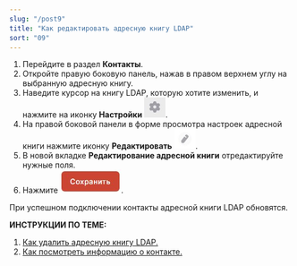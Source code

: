 ```yaml
---
slug: "/post9"
title: "Как редактировать адресную книгу LDAP"
sort: "09"
---
```


1. Перейдите в раздел **Контакты**.
2. Откройте правую боковую панель, нажав в правом верхнем углу на выбранную адресную книгу.
3. Наведите курсор на книгу LDAP, которую хотите изменить, и  нажмите на иконку **Настройки** ![settings-button.jpg](./images/settings-button.jpg "Настройки"). 
4. На правой боковой панели в форме просмотра настроек адресной книги нажмите иконку **Редактировать** ![edit-button.jpg](./images/edit-button.jpg "Редактировать").
5. В новой вкладке **Редактирование адресной книги** отредактируйте нужные поля. 
6. Нажмите ![save-button.jpg](./images/save-button.jpg "Сохранить").
 
 При успешном подключении контакты адресной книги LDAP обновятся. 

 **ИНСТРУКЦИИ ПО ТЕМЕ:**  
1. [Как удалить адресную книгу LDAP.](./delete-ldap.md)   
2. [Как посмотреть информацию о контакте.](./view-contact.md)  
